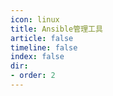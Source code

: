 ```yaml
---
icon: linux
title: Ansible管理工具
article: false
timeline: false
index: false
dir:
- order: 2
---
```


<AutoCatalog />
